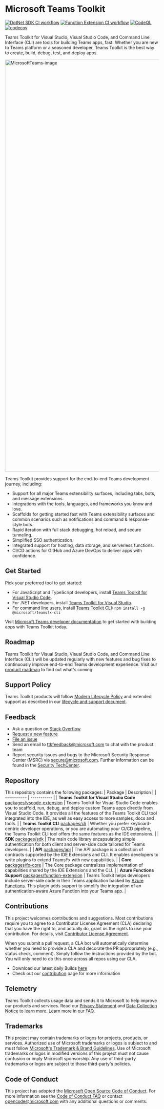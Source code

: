 # Microsoft Teams Toolkit

[![DotNet SDK CI workflow](https://github.com/OfficeDev/TeamsFx/actions/workflows/dotnetsdk-ci.yml/badge.svg)](https://github.com/OfficeDev/TeamsFx/actions/workflows/dotnetsdk-ci.yml)
[![Function Extension CI workflow](https://github.com/OfficeDev/TeamsFx/actions/workflows/FunctionExtensionCI.yml/badge.svg)](https://github.com/OfficeDev/TeamsFx/actions/workflows/FunctionExtensionCI.yml)
[![CodeQL](https://github.com/OfficeDev/TeamsFx/actions/workflows/codeql-analysis.yml/badge.svg)](https://github.com/OfficeDev/TeamsFx/actions/workflows/codeql-analysis.yml)
[![codecov](https://codecov.io/gh/OfficeDev/TeamsFx/branch/dev/graph/badge.svg?token=QQX8WVOEC3)](https://codecov.io/gh/OfficeDev/TeamsFx)

Teams Toolkit for Visual Studio, Visual Studio Code, and Command Line Interface (CLI) are tools for building Teams apps, fast. Whether you are new to Teams platform or a seasoned developer, Teams Toolkit is the best way to create, build, debug, test, and deploy apps.

<img width="1350" alt="MicrosoftTeams-image" src="https://user-images.githubusercontent.com/11220663/236773048-e2ce0d87-b1f6-4651-9938-f118b415af3b.png">

Teams Toolkit provides support for the end-to-end Teams development journey, including:

- Support for all major Teams extensibility surfaces, including tabs, bots, and message extensions.
- Integrations with the tools, languages, and frameworks you know and love.
- Scaffolds for getting started fast with Teams extensibility surfaces and common scenarios such as notifications and command & response-style bots.
- Rapid iteration with full stack debugging, hot reload, and secure tunneling.
- Simplified SSO authentication.
- Integrated support for hosting, data storage, and serverless functions.
- CI/CD actions for GitHub and Azure DevOps to deliver apps with confidence.

## Get Started

Pick your preferred tool to get started:

- For JavaScript and TypeScript developers, install [Teams Toolkit for Visual Studio Code](https://docs.microsoft.com/microsoftteams/platform/toolkit/teams-toolkit-fundamentals#install-teams-toolkit-for-visual-studio-code).
- For .NET developers, install [Teams Toolkit for Visual Studio](https://docs.microsoft.com/microsoftteams/platform/toolkit/visual-studio-overview#install-teams-toolkit-for-visual-studio).
- For command line users, install [Teams Toolkit CLI](https://docs.microsoft.com/microsoftteams/platform/toolkit/teamsfx-cli#get-started): `npm install -g @microsoft/teamsfx-cli`

Visit [Microsoft Teams developer documentation](https://aka.ms/teamsfx-docs) to get started with building apps with Teams Toolkit today.

## Roadmap

Teams Toolkit for Visual Studio, Visual Studio Code, and Command Line Interface (CLI) will be updated regularly with new features and bug fixes to continuously improve end-to-end Teams development experience. Visit our [product roadmap](https://aka.ms/teamsfx-roadmap) to find out what's coming.

## Support Policy

Teams Toolkit products will follow [Modern Lifecycle Policy](https://docs.microsoft.com/lifecycle/policies/modern) and extended support as described in our [lifecycle and support document](https://aka.ms/teamsfx-support).

## Feedback

- Ask a question on [Stack Overflow](https://stackoverflow.com/questions/tagged/teams-toolkit)
- [Request a new feature](https://github.com/OfficeDev/TeamsFx/issues/new?assignees=&labels=&template=feature_request.md&title=)
- [File an issue](https://github.com/OfficeDev/TeamsFx/issues/new?assignees=&labels=&template=bug_report.md&title=)
- Send an email to ttkfeedback@microsoft.com to chat with the product team
- Report security issues and bugs to the Microsoft Security Response Center (MSRC) via secure@microsoft.com. Further information can be found in the [Security TechCenter](https://www.microsoft.com/msrc/faqs-report-an-issue?rtc=1).

## Repository

This repository contains the following packages:
| Package | Description |
| ----------- | ----------- |
| **Teams Toolkit for Visual Studio Code** [packages/vscode-extension](https://github.com/OfficeDev/TeamsFx/tree/main/packages/vscode-extension) | Teams Toolkit for Visual Studio Code enables you to scaffold, run, debug, and deploy custom Teams apps directly from Visual Studio Code. It provides all the features of the Teams Toolkit CLI tool integrated into the IDE, as well as easy access to more samples, docs and tools. |
| **Teams Toolkit CLI** [packages/cli](https://github.com/OfficeDev/TeamsFx/tree/main/packages/cli) | Whether you prefer keyboard-centric developer operations, or you are automating your CI/CD pipeline, the Teams Toolkit CLI tool offers the same features as the IDE extensions. |
| **SDK** [packages/sdk](https://github.com/OfficeDev/TeamsFx/tree/main/packages/sdk) | The main code library encapsulating simple authentication for both client and server-side code tailored for Teams developers. |
| **API** [packages/api](https://github.com/OfficeDev/TeamsFx/tree/main/packages/api) | The API package is a collection of contracts supported by the IDE Extensions and CLI. It enables developers to write plugins to extend TeamsFx with new capabilities. |
| **Core** [packages/fx-core](https://github.com/OfficeDev/TeamsFx/tree/main/packages/fx-core) | The Core package centralizes implementation of capabilities shared by the IDE Extensions and the CLI. |
| **Azure Functions Support** [packages/function-extension](https://github.com/OfficeDev/TeamsFx/tree/main/packages/function-extension) | Teams Toolkit helps developers include server-side code in their Teams application backed by [Azure Functions](https://docs.microsoft.com/azure/azure-functions/). This plugin adds support to simplify the integration of an authentication-aware Azure Function into your Teams app. |

## Contributions

This project welcomes contributions and suggestions. Most contributions require you to agree to a
Contributor License Agreement (CLA) declaring that you have the right to, and actually do, grant us
the rights to use your contribution. For details, visit [Contributor License Agreement](https://cla.opensource.microsoft.com).

When you submit a pull request, a CLA bot will automatically determine whether you need to provide
a CLA and decorate the PR appropriately (e.g., status check, comment). Simply follow the instructions
provided by the bot. You will only need to do this once across all repos using our CLA.

- Download our latest daily Builds [here](https://github.com/OfficeDev/TeamsFx/releases)
- Check out our [contribution](https://github.com/OfficeDev/TeamsFx/blob/main/CONTRIBUTING.md) page for more information

## Telemetry

Teams Toolkit collects usage data and sends it to Microsoft to help improve our products and services. Read our [Privacy Statement](https://privacy.microsoft.com/privacystatement) and [Data Collection Notice](https://docs.opensource.microsoft.com/content/releasing/telemetry.html) to learn more. Learn more in our [FAQ](https://code.visualstudio.com/docs/supporting/faq#_how-to-disable-telemetry-reporting).

## Trademarks

This project may contain trademarks or logos for projects, products, or services. Authorized use of Microsoft
trademarks or logos is subject to and must follow
[Microsoft's Trademark & Brand Guidelines](https://www.microsoft.com/legal/intellectualproperty/trademarks/usage/general).
Use of Microsoft trademarks or logos in modified versions of this project must not cause confusion or imply Microsoft sponsorship.
Any use of third-party trademarks or logos are subject to those third-party's policies.

## Code of Conduct

This project has adopted the [Microsoft Open Source Code of Conduct](https://opensource.microsoft.com/codeofconduct/).
For more information see the [Code of Conduct FAQ](https://opensource.microsoft.com/codeofconduct/faq/) or
contact [opencode@microsoft.com](mailto:opencode@microsoft.com) with any additional questions or comments.
